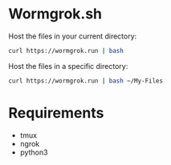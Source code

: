 # Wormgrok.sh
Host the files in your current directory:
```bash
curl https://wormgrok.run | bash
```

Host the files in a specific directory:
```bash
curl https://wormgrok.run | bash ~/My-Files
```

# Requirements
- tmux
- ngrok
- python3
